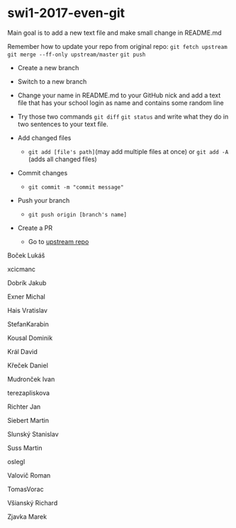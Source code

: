 # swi1-2017-even-git

Main goal is to add a new text file and make small change in README.md

Remember how to update your repo from original repo:
`git fetch upstream` 
`git merge --ff-only upstream/master`
`git push`

* Create a new branch 

* Switch to a new branch

* Change your name in README.md to your GitHub nick and add a text file that has your school login as name and contains some random line

* Try those two commands `git diff` `git status` and write what they do in two sentences to your text file. 

* Add changed files 

  * `git add [file's path]`(may add multiple files at once) or `git add -A` (adds all changed files)

* Commit changes

  * `git commit -m "commit message"`

* Push your branch

  * `git push origin [branch's name]`

* Create a PR

  * Go to [upstream repo](https://github.com/RoadToSoftwareFactory/swi1-2017-even-git) 



Boček Lukáš


xcicmanc

Dobrík Jakub


Exner Michal


Hais Vratislav


StefanKarabin


Kousal Dominik


Král David


Křeček Daniel


Mudronček Ivan


terezapliskova


Richter Jan


Siebert Martin


Slunský Stanislav


Suss Martin


oslegl


Valovič Roman


TomasVorac


Všianský Richard


Zjavka Marek



